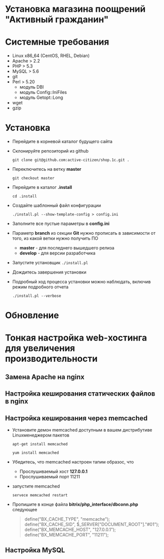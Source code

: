 Установка магазина поощрений "Активный гражданин"
===

# Системные требования

* Linux x86_64 (CentOS, RHEL, Debian)
* Apache > 2.2
* PHP > 5.3
* MySQL > 5.6
* git
* Perl > 5.20
    * модуль DBI
    * модуль Config::IniFiles
    * модуль Getopt::Long
* wget
* gzip


# Установка

- Перейдите в корневой каталог будущего сайта
- Склонируйте репозиторий из github 

    `git clone git@github.com:active-citizen/shop.1c.git .` 
- Переключитесь на ветку **master**

    `git checkout master`
- Перейдите в каталог **.install**

    `cd .install`
- Создайте шаблонный файл конфигурации

    `./install.pl --show-template-config > config.ini`
- Заполните все пустые параметры в **config.ini**
- Параметр **branch** из секции **Git** нужно прописать в зависимости от того, из какой ветки нужно получить ПО
    * **master** - для последнего вышедшего релиза
    * **develop** - для версии разработчика
- Запустите установщик 
    `./install.pl`
- Дождитесь завершения установки
- Подробный ход процесса установки можно наблюдать, включив режим подробного отчета

    `./install.pl --verbose`

# Обновление

# Тонкая настройка web-хостинга для увеличения производительности

## Замена Apache на nginx

## Настройка кеширования статических файлов в nginx

## Настройка кеширования через memcached

- Установите демон memcached доступным в вашем дистрибутиве Linuxменеджером пакетов

    `apt-get install memcached`

    `yum install memcached`
    
- Убедитесь, что memcached настроен тапим образос, что
    - Прослушиваемый хост **127.0.0.1**
    - Прослушиваемый порт 11211

- запустите memcached

    `servece memcached restart`
    
- Пропишите в конце файла **bitrix/php_interface/dbconn.php** следующее

    > define("BX_CACHE_TYPE", "memcache");
    > define("BX_CACHE_SID", $_SERVER["DOCUMENT_ROOT"]."#01");
    > define("BX_MEMCACHE_HOST", "127.0.0.1");
    > define("BX_MEMCACHE_PORT", "11211");
    
## Настройка MySQL

